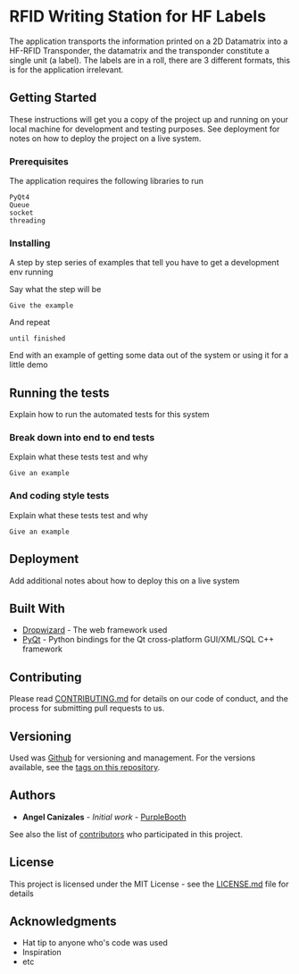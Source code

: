 # RFID Writing Station for HF Labels

The application transports the information printed on a 2D Datamatrix into a HF-RFID Transponder, the datamatrix and the transponder constitute a single unit (a label). The labels are in a roll, there are 3 different formats, this is for the application irrelevant.
## Getting Started

These instructions will get you a copy of the project up and running on your local machine for development and testing purposes. See deployment for notes on how to deploy the project on a live system.

### Prerequisites

The application requires the following libraries to run

```
PyQt4
Queue
socket
threading
```

### Installing

A step by step series of examples that tell you have to get a development env running

Say what the step will be

```
Give the example
```

And repeat

```
until finished
```

End with an example of getting some data out of the system or using it for a little demo

## Running the tests

Explain how to run the automated tests for this system

### Break down into end to end tests

Explain what these tests test and why

```
Give an example
```

### And coding style tests

Explain what these tests test and why

```
Give an example
```

## Deployment

Add additional notes about how to deploy this on a live system

## Built With

* [Dropwizard](http://www.dropwizard.io/1.0.2/docs/) - The web framework used
* [PyQt](https://wiki.python.org/moin/PyQt) - Python bindings for the Qt cross-platform GUI/XML/SQL C++ framework

## Contributing

Please read [CONTRIBUTING.md](https://gist.github.com/PurpleBooth/b24679402957c63ec426) for details on our code of conduct, and the process for submitting pull requests to us.

## Versioning

Used was [Github](https://github.com/) for versioning and management. For the versions available, see the [tags on this repository](https://github.com/angelusmx/RFID_Station/). 

## Authors

* **Angel Canizales** - *Initial work* - [PurpleBooth](https://github.com/PurpleBooth)

See also the list of [contributors](https://github.com/your/project/contributors) who participated in this project.

## License

This project is licensed under the MIT License - see the [LICENSE.md](LICENSE.md) file for details

## Acknowledgments

* Hat tip to anyone who's code was used
* Inspiration
* etc
